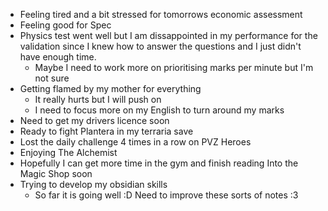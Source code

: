 - Feeling tired and a bit stressed for tomorrows economic assessment
- Feeling good for Spec
- Physics test went well but I am dissappointed in my performance for the validation since I knew how to answer the questions and I just didn't have enough time.
	- Maybe I need to work more on prioritising marks per minute but I'm not sure
- Getting flamed by my mother for everything
	- It really hurts but I will push on
	- I need to focus more on my English to turn around my marks
- Need to get my drivers licence soon
- Ready to fight Plantera in my terraria save
- Lost the daily challenge 4 times in a row on PVZ Heroes
- Enjoying The Alchemist
- Hopefully I can get more time in the gym and finish reading Into the Magic Shop soon
- Trying to develop my obsidian skills
	- So far it is going well :D
Need to improve these sorts of notes :3